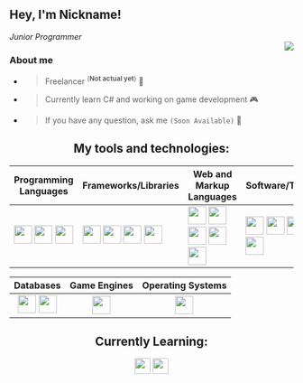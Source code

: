 ## Hey, I'm Nickname!
*<!--Web Developer /--> Junior Programmer*
<br />
<img align="right" src="https://github-readme-stats.vercel.app/api?username=nickn4medev&show_icons=true&theme=tokyonight">

### About me
+ > Freelancer <sup>(**Not actual yet**)</sup> 👤<!--FullStack Developer 💻-->
+ > Currently learn C# and working on game development 🎮
+ > If you have any question, ask me <!--[here](https://discord.com/)-->`(Soon Available)` 💬

<h2 align="center">My tools and technologies:</h2>

| **Programming Languages** | **Frameworks/Libraries** | **Web and Markup Languages** | **Software/Tools** |
| ------------- | ------------- | ------------- | ------------- |
| <code>[<img height="32" width="32" src="https://cdn.simpleicons.org/csharp/8637e6" />](# "C#, C Sharp")</code> <code>[<img height="32" width="32" src="https://cdn.simpleicons.org/dotnet/5e1de0" />](# ".NET")</code> <code>[<img height="32" width="32" src="https://cdn.simpleicons.org/cplusplus/2659bf" />](# "C++")</code> <!--<code><img height="20" src="" alt="Java"></code>--> | <code>[<img height="32" width="32" src="https://cdn.simpleicons.org/react/1f8bcf" />](# "React.js")</code> <code>[<img height="32" width="32" src="https://cdn.simpleicons.org/discord/11964b" />](# "discord.js")</code> <code>[<img height="32" width="32" src="https://cdn.simpleicons.org/mongoose/820e0e" />](# "Mongoose")</code> <code>[<img height="32" width="32" src="https://cdn.simpleicons.org/tailwindcss/5cbbff" />](# "Tailwindcss")</code> | <code>[<img height="32" width="32" src="https://cdn.simpleicons.org/html5/ff510d" />](# "HTML")</code> <code>[<img height="32" width="32" src="https://cdn.simpleicons.org/css3/2465ff" />](# "CSS")</code> <code>[<img height="32" width="32" src="https://cdn.simpleicons.org/javascript/e8d500" />](# "JS, Javascript")</code> <code>[<img height="32" width="32" src="https://cdn.simpleicons.org/typescript/1d85e0" />](# "TS, TypeScript")</code> <code>[<img height="32" width="32" src="https://cdn.simpleicons.org/nodedotjs/71e866" />](# "Node.js")</code> | <code>[<img height="32" width="32" src="https://cdn.simpleicons.org/visualstudio/a761f2" />](# "VS, Visual Studio")</code> <code>[<img height="32" width="32" src="https://cdn.simpleicons.org/visualstudiocode/278adb" />](# "VSC, Visual Studio Code")</code> <code>[<img height="32" width="32" src="https://cdn.simpleicons.org/git/f05337" />](# "Git")</code> <code>[<img height="32" width="32" src="https://cdn.simpleicons.org/blender/ff8121" />](# "Blender")</code> |

| **Databases** | **Game Engines** | **Operating Systems** |
| :-----------: | :-----------: | :-----------: |
| <code>[<img height="32" width="32" src="https://cdn.simpleicons.org/mysql/22728f" />](# "MySQL")</code> <code>[<img height="32" width="32" src="https://cdn.simpleicons.org/mongodb/3fd132" />](# "MongoDB")</code> | <code>[<img height="32" width="32" src="https://cdn.simpleicons.org/unity" />](# "Unity")</code> | <code>[<img height="32" width="32" src="https://cdn.simpleicons.org/windows10/139ded" />](# "Windows 10")</code> |

<h2 align="center">Currently Learning:</h2>

<p align="center">
  <img height="28" width="28" src="https://cdn.simpleicons.org/nextdotjs" /> <img height="28" width="28" src="https://cdn.simpleicons.org/prisma/fff" />
</p>
